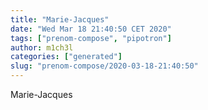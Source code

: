 ```yaml
---
title: "Marie-Jacques"
date: "Wed Mar 18 21:40:50 CET 2020"
tags: ["prenom-compose", "pipotron"]
author: m1ch3l
categories: ["generated"]
slug: "prenom-compose/2020-03-18-21:40:50"
---
```


Marie-Jacques
